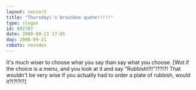 ```yaml
---
layout: senior2
title: "Thursday\'s brainbox quote!!!!!"
type: slogan
id: 892707
date: 2000-09-21 17:05
day: 2000-09-21
robots: noindex
---
```

It's much wiser to choose what you say than say what you choose. [Wot if the choice is a menu, and you look at it and say "Rubbish!!!!"!??!?! That wouldn't be very wise if you actually had to order a plate of rubbish, would it?!?!?!?]
